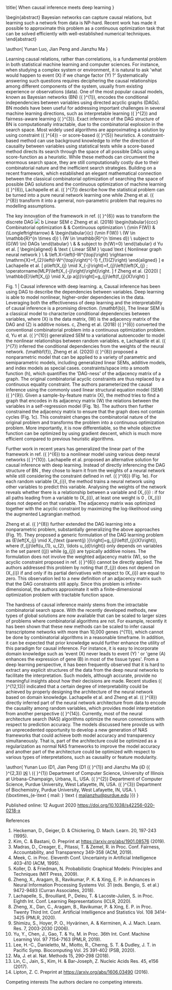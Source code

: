 \title{
When causal inference meets deep learning
}

\begin{abstract}
Bayesian networks can capture causal relations, but learning such a network from data is NP-hard. Recent work has made it possible to approximate this problem as a continuous optimization task that can be solved efficiently with well-established numerical techniques.
\end{abstract}

\author{
Yunan Luo, Jian Peng and Jianzhu Ma
}

Learning causal relations, rather than correlations, is a fundamental problem in both statistical machine learning and computer sciences. For instance, when studying a complex system or environment, it is natural to ask 'what would happen to event \(X\) if we change factor \(Y\) ?' Systematically answering such questions requires deciphering the causal relationships among different components of the system, usually from existing experience or observations (data). One of the most popular causal models, known as Bayesian networks (BN) \({ }^{1}\), encodes the conditional independencies between variables using directed acyclic graphs (DAGs). BN models have been useful for addressing important challenges in several machine learning directions, such as interpretable learning \({ }^{2}\) and fairness-aware learning \({ }^{3}\). Exact inference of the DAG structure of BN is computationally intractable, due to the combinatorial explosion in the search space. Most widely used algorithms are approximating a solution by using constraint \({ }^{4}\) - or score-based \({ }^{5}\) heuristics. A constraint-based method can use background knowledge to infer the direction of causality between variables using statistical tests while a score-based method directs its search through the space of all possible DAGs using a score-function as a heuristic. While these methods can circumvent the enormous search space, they are still computationally costly due to their combinatorial nature and the inefficient search strategies. Building on a recent framework, which established an elegant mathematical connection between the classical combinatorial optimization of searching the space of possible DAG solutions and the continuous optimization of machine learning \({ }^{6}\), Lachapelle et al. \({ }^{7}\) describe how the statistical problem can be turned into a pure neural network learning one while Zheng et al. \({ }^{8}\) transform it into a general, non-parametric problem that requires no modelling assumptions.

The key innovation of the framework in ref. \({ }^{6}\) was to transform the discrete DAG
![](https://cdn.mathpix.com/cropped/2025_05_23_ee426faa458e261651ecg-1.jpg?height=970&width=422&top_left_y=776&top_left_x=739)
b Linear SEM
c Zheng et al. (2018)
\begin{tabular}{ccc} 
Combinatorial optimization & & Continuous optimization \\
\(\min F(W)\) & \(\Longleftrightarrow\) & \begin{tabular}{c}
\(\min F(W)\) \\
\(W \in \mathbb{R}^{n \times d}\) \\
\(W \in \mathbb{R}^{n \times d}\) \\
subject to \(G(W) \in\) DAGs
\end{tabular} \\
& & subject to \(h(W)=0\)
\end{tabular}
d Yu et al.
\[
\begin{aligned}
& \text { Linear SEM } \quad \text { Nonlinear graph neural network } \\
& \left.X=\left(I-W^{\top}\right) \rightarrow \mathrm{X}=f_{2}\left(I-W^{\top}\right)^{-1} f_{1}(Z)\right)
\end{aligned}
\]
e Lachapelle et al.
\[
p\left(X_{j} \mid X_{-j}\right)=f_{j}\left(\left(X_{j} ; \operatorname{MLP}\left(X_{-j}\right)\right)\right.
\]
f Zheng et al. (2020)
\[
\mathbb{E}\left[X_{j} \mid X_{p a(j)}\right]=g_{j}\left(f_{j}(X)\right)
\]

Fig. 1 | Causal inference with deep learning. a, Causal inference has been using DAG to describe the dependencies between variables. Deep learning is able to model nonlinear, higher-order dependencies in the data. Leveraging both the effectiveness of deep learning and the interpretability of causal inference is a promising direction. \(\mathbf{b}\), The linear SEM is a classical model to characterize conditional dependencies between variables, where \(X\) is the data matrix, \(W\) is the adjacency matrix of the DAG and \(Z\) is additive noises. c, Zheng et al. (2018) \({ }^{6}\) converted the conventional combinatorial problem into a continuous optimization problem. d, Yu et al. \({ }^{10}\) generalized SEM to a variational autoencoder to model the nonlinear relationships between random variables. e, Lachapelle et al. \({ }^{7}\) inferred the conditional dependencies from the weights of the neural network. \(\mathbf{f}\), Zheng et al. (2020) \({ }^{8}\) proposed a nonparametric model that can be applied to a variety of parametric and semiparametric models, including generalized linear SEMs, additive models, and index models as special cases.
constraints/space into a smooth function \(h\), which quantifies the 'DAG-ness' of the adjacency matrix of a graph. The original combinatorial acyclic constraints are thus replaced by a continuous equality constraint. The authors parameterized the causal inference using the commonly used linear structural equation model (SEM) \({ }^{9}\). Given a sample-by-feature matrix \(X\), the
method tries to find a graph that encodes in its adjacency matrix \(W\) the relations between the variables in a self-regression model (Fig. 1b). The authors then further constrained the adjacency matrix to ensure that the graph does not contain cycles (Fig. 1c). This constraint changes the combinatorial nature of the original problem and transforms the problem into
a continuous optimization problem. More importantly, it is now differentiable, so the whole objective function can be optimized by using gradient descent, which is much more efficient compared to previous heuristic algorithms.

Further work in recent years has generalized the linear part of the framework in ref. \({ }^{6}\) to a nonlinear model using various deep neural networks \({ }^{10}\). Lachapelle et al. proposed an alternative solution for causal inference with deep learning. Instead of directly inferencing the DAG structure of BN , they chose to learn it from the weights of a neural network while still considering the constraint defined in ref. \({ }^{6}\) (Fig. 1e). For each random variable \(X_{i}\), the method trains a neural network using other variables to predict this variable. Analysing the weights of the network reveals whether there is a relationship between a variable and \(X_{i}\) : if for all paths leading from a variable to \(X_{i}\), at least one weight is 0 , \(X_{i}\) does not depend on that variable. The adjacency matrix was optimized together with the acyclic constraint by maximizing the log-likelihood using the augmented Lagrangian method.

Zheng et al. \({ }^{8}\) further extended the DAG learning into a nonparametric problem, substantially generalizing the above approaches (Fig. 1f). They proposed a generic formulation of the DAG learning problem as \(E\left[X_{j} \mid X_{\text {parent(j) }}\right]=g_{j}\left(f_{j}(X)\right)\), where \(f_{j}\left(u_{1}, u_{2}, \ldots u_{d}\right)\) only depends on variables in the set parent \((j)\) while \(g_{j}\) are typically additive noises. The formulation does not involve the weighted adjacency matrix \(W\), so the acyclic constraint proposed in ref. \({ }^{6}\) cannot be directly applied. The authors addressed this problem by noting that \(f_{j}\) does not depend on \(X_{i}\) if and only if its partial derivatives with respect to \(X_{i}\) are equal to zero. This observation led to a new definition of an adjacency matrix such that the DAG constraints still apply. Since this problem is infinite-dimensional, the authors
approximate it with a finite-dimensional optimization problem with tractable function space.

The hardness of causal inference mainly stems from the intractable combinatorial search space. With the recently developed methods, new types of global solutions are now available that can be scaled to larger sizes of problems where combinatorial algorithms are not. For example, recently it has been shown that these new methods can be scaled to infer causal transcriptome networks with more than 10,000 genes \(^{11}\), which cannot be done by combinatorial algorithms in a reasonable timeframe. In addition, it can be expected that prior knowledge would further enhance the utility of this paradigm for causal inference. For instance, it is easy to incorporate domain knowledge such as 'event \(X\) never leads to event \(Y\) ' or 'gene \(A\) enhances the expression of gene \(B\) in most of the tissue types'. From a deep learning perspective, it has been frequently observed that it is hard to extract any explicit structures of the data from the deep neural networks to facilitate the interpretation. Such models, although accurate, provide no meaningful insights about how their decisions are made. Recent studies \({ }^{12,13}\) indicated that a certain degree of interpretability could be achieved by properly designing the architecture of the neural network based on domain knowledge. Lachapelle et al. and Zheng et al. \({ }^{8}\) directly inferred part of the neural network architecture from data to encode the causality among random variables, which provides model interpretation from another perspective \({ }^{14}\). Currently, most of the neural architecture search (NAS) algorithms optimize the neuron connections with respect to prediction accuracy. The models discussed here provide us with an unprecedented opportunity to develop a new generation of NAS frameworks that could achieve both model accuracy and transparency simultaneously. That is, part
of the architecture could be optimized as a regularization as normal NAS frameworks to improve the model accuracy and another part of the architecture could be optimized with respect to various types of interpretations, such as causality or feature modularity.

\author{
Yunan Luo (D1, Jian Peng (D1 \({ }^{1}\) and Jianzhu Ma (iD \({ }^{2,3}\) 凶 \\ \({ }^{1}\) Department of Computer Science, University of Illinois at Urbana-Champaign, Urbana, IL, USA. \({ }^{2}\) Department of Computer Science, Purdue University, West Lafayette, IN, USA. \({ }^{3}\) Department of Biochemistry, Purdue University, West Lafayette, IN, USA. \\ \(\boxtimes_{e-\text { mail: } \text { majianzhu@purdue.edu }}\)
}

Published online: 12 August 2020
https://doi.org/10.1038/s42256-020-0218-x

References
1. Heckeman, D., Geiger, D. \& Chickering, D. Mach. Learn. 20, 197-243 (1995).
2. Kim, C. \& Bastani, O. Preprint at https://arxiv.org/abs/1901.08576 (2019).
3. Madras, D., Creager, E., Pitassi, T. \& Zemel, R. in Proc. Conf. Fairness, Accountability, and Transparency 349-358 (ACM, 2019).
4. Meek, C. in Proc. Eleventh Conf. Uncertainty in Artificial Intelligence 403-410 (ACM, 1995).
5. Koller, D. \& Friedman, N. Probabilistic Graphical Models: Principles and Techniques (MIT Press, 2009).
6. Zheng, X., Aragam, B., Ravikumar, P. K. \& Xing, E. P. in Advances in Neural Information Processing Systems Vol. 31 (eds. Bengio, S. et al.) 9472-9483 (Curran Associates, 2018).
7. Lachapelle, S., Brouillard, P., Deleu, T. \& Lacoste-Julien, S. in Proc. Eighth Int. Conf. Learning Representations (ICLR, 2020).
8. Zheng, X., Dan, C., Aragam, B., Ravikumar, P. \& Xing, E. P. in Proc. Twenty Third Int. Conf. Artificial Intelligence and Statistics Vol. 108 3414-3425 (PMLR, 2020).
9. Shimizu, S., Hoyer, P. O., Hyvärinen, A. \& Kerminen, A. J. Mach. Learn. Res. 7, 2003-2030 (2006).
10. Yu, Y., Chen, J., Gao, T. \& Yu, M. in Proc. 36th Int. Conf. Machine Learning Vol. 97 7154-7163 (PMLR, 2019).
11. Lee, H.-C., Danieletto, M., Miotto, R., Cherng, S. T. \& Dudley, J. T. in Pacific Symp. Biocomputing Vol. 25 391-402 (PSB, 2020).
12. Ma, J. et al. Nat. Methods 15, 290-298 (2018).
13. Lin, C., Jain, S., Kim, H. \& Bar-Joseph, Z. Nucleic Acids Res. 45, e156 (2017).
14. Lipton, Z. C. Preprint at https://arxiv.org/abs/1606.03490 (2016).

Competing interests
The authors declare no competing interests.